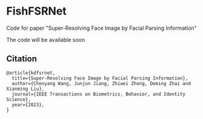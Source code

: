 # FishFSRNet
Code for paper "Super-Resolving Face Image by Facial Parsing Information"


The code will be available soon

## Citation 
```
@article{kdfsrnet,
  title={Super-Resolving Face Image by Facial Parsing Information},  
  author={Chenyang Wang, Junjun Jiang, Zhiwei Zhong, Deming Zhai and Xianming Liu},
  journal={IEEE Transactions on Biometrics, Behavior, and Identity Science},
  year={2023},
}
```
